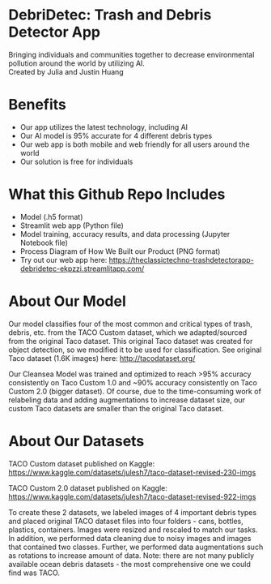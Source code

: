 # DebriDetec: Trash and Debris Detector App

Bringing individuals and communities together to decrease environmental pollution around the world by utilizing AI. <br>
Created by Julia and Justin Huang

# Benefits
- Our app utilizes the latest technology, including AI <br>
- Our AI model is 95% accurate for 4 different debris types <br>
- Our web app is both mobile and web friendly for all users around the world <br>
- Our solution is free for individuals <br>

# What this Github Repo Includes
- Model (.h5 format) <br>
- Streamlit web app (Python file) <br>
- Model training, accuracy results, and data processing (Jupyter Notebook file) <br>
- Process Diagram of How We Built our Product (PNG format) <br>
- Try out our web app here: https://theclassictechno-trashdetectorapp-debridetec-ekpzzi.streamlitapp.com/

# About Our Model
Our model classifies four of the most common and critical types of trash, debris, etc. from the TACO Custom dataset, which we adapted/sourced from the original Taco dataset. This original Taco dataset was created for object detection, so we modified it to be used for classification. See original Taco dataset (1.6K images) here: http://tacodataset.org/

Our Cleansea Model was trained and optimized to reach >95% accuracy consistently on Taco Custom 1.0 and ~90% accuracy consistently on Taco Custom 2.0 (bigger dataset). Of course, due to the time-consuming work of relabeling data and adding augmentations to increase dataset size, our custom Taco datasets are smaller than the original Taco dataset.

# About Our Datasets 
TACO Custom dataset published on Kaggle: https://www.kaggle.com/datasets/julesh7/taco-dataset-revised-230-imgs

TACO Custom 2.0 dataset published on Kaggle: https://www.kaggle.com/datasets/julesh7/taco-dataset-revised-922-imgs

To create these 2 datasets, we labeled images of 4 important debris types and placed original TACO dataset files into four folders - cans, bottles, plastics, containers. Images were resized and rescaled to match our tasks. In addition, we performed data cleaning due to noisy images and images that contained two classes. Further, we performed data augmentations such as rotations to increase amount of data. Note: there are not many publicly available ocean debris datasets - the most comprehensive one we could find was TACO.
